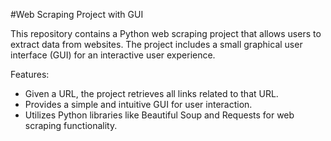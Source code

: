 #Web Scraping Project with GUI

This repository contains a Python web scraping project that allows users to extract data from websites. The project includes a small graphical user interface (GUI) for an interactive user experience.

Features:
- Given a URL, the project retrieves all links related to that URL.
- Provides a simple and intuitive GUI for user interaction.
- Utilizes Python libraries like Beautiful Soup and Requests for web scraping functionality.
